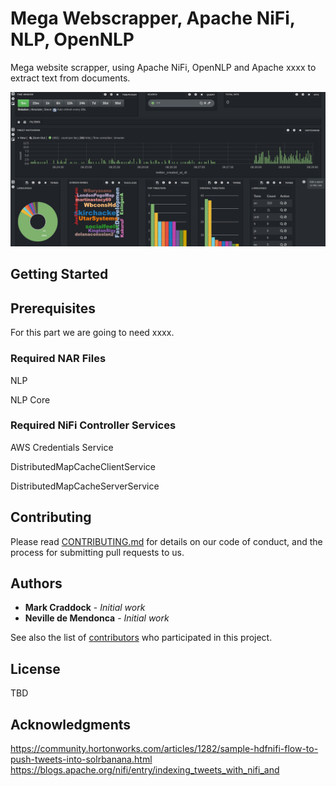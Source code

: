 # Mega Webscrapper, Apache NiFi, NLP, OpenNLP

Mega website scrapper, using Apache NiFi, OpenNLP and Apache xxxx to extract text from documents.

![Apache NiFi/Twitter Dashboard](https://github.com/UNGlobalPlatform/twitter-dash/blob/master/docs/twitter-dashboard.png?raw=true)

## Getting Started

## Prerequisites

For this part we are going to need xxxx.

### Required NAR Files

NLP

NLP Core

### Required NiFi Controller Services

AWS Credentials Service

DistributedMapCacheClientService

DistributedMapCacheServerService

## Contributing

Please read [CONTRIBUTING.md](https://gist.github.com/PurpleBooth/b24679402957c63ec426) for details on our code of conduct, and the process for submitting pull requests to us.

## Authors

* **Mark Craddock** - *Initial work*
* **Neville de Mendonca** - *Initial work*

See also the list of [contributors](https://github.com/your/project/contributors) who participated in this project.

## License

TBD

## Acknowledgments

https://community.hortonworks.com/articles/1282/sample-hdfnifi-flow-to-push-tweets-into-solrbanana.html
https://blogs.apache.org/nifi/entry/indexing_tweets_with_nifi_and

